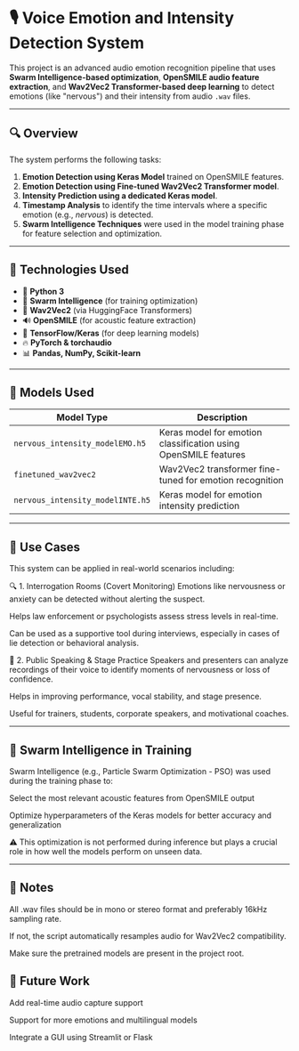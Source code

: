 # 🎙️ Voice Emotion and Intensity Detection System

This project is an advanced audio emotion recognition pipeline that uses **Swarm Intelligence-based optimization**, **OpenSMILE audio feature extraction**, and **Wav2Vec2 Transformer-based deep learning** to detect emotions (like "nervous") and their intensity from audio `.wav` files.

---

## 🔍 Overview

The system performs the following tasks:

1. **Emotion Detection using Keras Model** trained on OpenSMILE features.
2. **Emotion Detection using Fine-tuned Wav2Vec2 Transformer model**.
3. **Intensity Prediction using a dedicated Keras model**.
4. **Timestamp Analysis** to identify the time intervals where a specific emotion (e.g., *nervous*) is detected.
5. **Swarm Intelligence Techniques** were used in the model training phase for feature selection and optimization.

---

## 🧠 Technologies Used

- 🐍 **Python 3**
- 🎯 **Swarm Intelligence** (for training optimization)
- 🤖 **Wav2Vec2** (via HuggingFace Transformers)
- 🔊 **OpenSMILE** (for acoustic feature extraction)
- 🔬 **TensorFlow/Keras** (for deep learning models)
- 🔥 **PyTorch & torchaudio**
- 📊 **Pandas, NumPy, Scikit-learn**

---

## 🧪 Models Used

| Model Type         | Description                                 |
|--------------------|---------------------------------------------|
| `nervous_intensity_modelEMO.h5` | Keras model for emotion classification using OpenSMILE features |
| `finetuned_wav2vec2`            | Wav2Vec2 transformer fine-tuned for emotion recognition          |
| `nervous_intensity_modelINTE.h5`| Keras model for emotion intensity prediction                     |

---

## 📌 Use Cases
This system can be applied in real-world scenarios including:

🔍 1. Interrogation Rooms (Covert Monitoring)
Emotions like nervousness or anxiety can be detected without alerting the suspect.

Helps law enforcement or psychologists assess stress levels in real-time.

Can be used as a supportive tool during interviews, especially in cases of lie detection or behavioral analysis.

🎤 2. Public Speaking & Stage Practice
Speakers and presenters can analyze recordings of their voice to identify moments of nervousness or loss of confidence.

Helps in improving performance, vocal stability, and stage presence.

Useful for trainers, students, corporate speakers, and motivational coaches.

---

## 🧠 Swarm Intelligence in Training
Swarm Intelligence (e.g., Particle Swarm Optimization - PSO) was used during the training phase to:

Select the most relevant acoustic features from OpenSMILE output

Optimize hyperparameters of the Keras models for better accuracy and generalization

⚠️ This optimization is not performed during inference but plays a crucial role in how well the models perform on unseen data.

---

## 📌 Notes
All .wav files should be in mono or stereo format and preferably 16kHz sampling rate.

If not, the script automatically resamples audio for Wav2Vec2 compatibility.

Make sure the pretrained models are present in the project root.

## 🚀 Future Work
Add real-time audio capture support

Support for more emotions and multilingual models

Integrate a GUI using Streamlit or Flask
